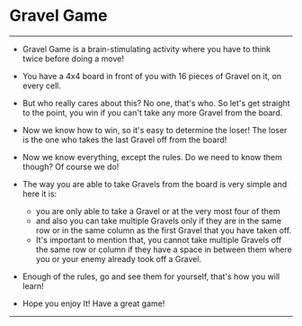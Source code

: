 # Gravel Game

---
- Gravel Game is a brain-stimulating activity where you have to think twice before doing a move!
- You have a 4x4 board in front of you with 16 pieces of Gravel on it, on every cell.
- But who really cares about this? No one, that's who. So let's get straight to the point, you win if you can't take any more Gravel from the board.
- Now we know how to win, so it's easy to determine the loser! The loser is the one who takes the last Gravel off from the board!
- Now we know everything, except the rules. Do we need to know them though? Of course we do!
- The way you are able to take Gravels from the board is very simple and here it is:
  
  - you are only able to take a Gravel or at the very most four of them
  - and also you can take multiple Gravels only if they are in the same row or in the same column as the first Gravel that you have taken off.
  - It's important to mention that, you cannot take multiple Gravels off the same row or column if they have a space in between them where you or your enemy already took off a Gravel.
- Enough of the rules, go and see them for yourself, that's how you will learn!
- Hope you enjoy It! Have a great game!
---